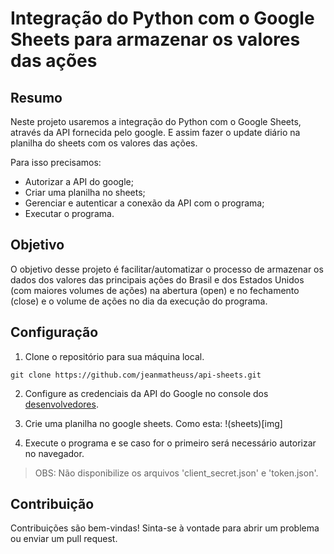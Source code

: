 # Integração do Python com o Google Sheets para armazenar os valores das ações


## Resumo
Neste projeto usaremos a integração do Python com o Google Sheets, através da API fornecida pelo google. E assim fazer o update diário na planilha do sheets com os valores das ações.

Para isso precisamos:
- Autorizar a API do google;
- Criar uma planilha no sheets;
- Gerenciar e autenticar a conexão da API com o programa;
- Executar o programa.

## Objetivo

O objetivo desse projeto é facilitar/automatizar o processo de armazenar os dados dos valores das principais ações do Brasil e dos Estados Unidos (com maiores volumes de ações) na abertura (open) e no fechamento (close) e o volume de ações no dia da execução do programa.

## Configuração 

1. Clone o repositório para sua máquina local.
```
git clone https://github.com/jeanmatheuss/api-sheets.git
```
2. Configure as credenciais da API do Google no console dos  [desenvolvedores](https://console.cloud.google.com/).

3. Crie uma planilha no google sheets. Como esta:
!(sheets)[img]

4. Execute o programa e se caso for o primeiro será necessário autorizar no navegador.

>OBS: Não disponibilize os arquivos 'client_secret.json' e 'token.json'.

## 

## Contribuição
Contribuições são bem-vindas! Sinta-se à vontade para abrir um problema ou enviar um pull request.

